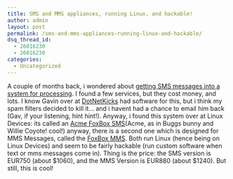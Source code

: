 ```yaml
---
title: SMS and MMS appliances, running Linux, and hackable!
author: admin
layout: post
permalink: /sms-and-mms-appliances-running-linux-and-hackable/
dsq_thread_id:
  - 26016230
  - 26016230
categories:
  - Uncategorized
---
```

A couple of months back, i wondered about <a href="http://blog.lotas-smartman.net/archive/2007/08/15/inbound-sms-numbers.aspx" mce_href="http://blog.lotas-smartman.net/archive/2007/08/15/inbound-sms-numbers.aspx">getting SMS messages into a system for processing</a>. I found a few services, but they cost money, and lots. I know Gavin over at <a href="http://www.dotnetkicks.com" mce_href="http://www.dotnetkicks.com">DotNetKicks</a> had software for this, but i think my spam filters decided to kill it&#8230; and i havent had a chance to email him back (Gav, if your listening, hint hint!). Anyway, i found this system over at Linux Devices: its called an <a href="http://linuxdevices.com/news/NS2761247659.html" mce_href="http://linuxdevices.com/news/NS2761247659.html">Acme FoxBox SMS</a>(Acme, as in Buggs bunny and Willie Coyote! cool!) anyway, there is a second one which is designed for MMS Messages, called the <a href="http://www.linuxdevices.com/news/NS7776457350.html" mce_href="http://www.linuxdevices.com/news/NS7776457350.html">FoxBox MMS</a>. Both run Linux (hence being on Linux Devices) and seem to be fairly hackable (run custom software when text or mms messages come in). Thing is the price: the SMS version is EUR750 (about $1060), and the MMS Version is EUR880 (about $1240). But still, this is cool!
